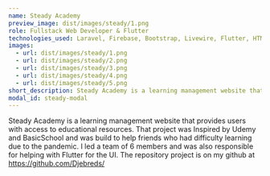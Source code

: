 ```yaml
---
name: Steady Academy
preview_image: dist/images/steady/1.png
role: Fullstack Web Developer & Flutter
technologies_used: Laravel, Firebase, Bootstrap, Livewire, Flutter, HTML/CSS/JS
images: 
  - url: dist/images/steady/1.png
  - url: dist/images/steady/2.png
  - url: dist/images/steady/3.png
  - url: dist/images/steady/4.png
  - url: dist/images/steady/5.png
short_description: Steady Academy is a learning management website that provides users with access to educational resources.
modal_id: steady-modal
---
```

Steady Academy is a learning management website that provides users with access to educational resources. That project was Inspired by Udemy and BasicSchool and was build to help friends who had difficulty learning due to the pandemic. I led a team of 6 members and was also responsible for helping with Flutter for the UI. The repository project is on my github at <a href="https://github.com/Djebreds" target="_blank" class="text-cv-blue-primary-dark">https://github.com/Djebreds/</a>


